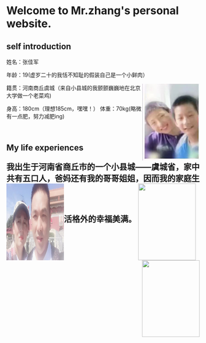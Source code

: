 <h1><b>Welcome to Mr.zhang's personal website.</b></h1>
<h2>self introduction</h2>
<p>姓名：张佳军</p>
 <p>   年龄：19(虚岁二十的我恬不知耻的假装自己是一个小鲜肉）</p><p><img src="1.jpeg" width="150" height="200" align="right" /></p>
  <p>  籍贯：河南商丘虞城（来自小县城的我颤颤巍巍地在北京大学做一个老菜鸡)</p>
   <p>身高：180cm（理想185cm，嘿嘿！）  体重：70kg(略微有一点肥，努力减肥ing)</p>
<p><p/><br>
<h2>My life experiences</p>
<p>我出生于河南省商丘市的一个小县城——虞城省，家中共有五口人，爸妈还有我的哥哥姐姐，因而我的家庭生活格外的幸福美满。<img src="mmexport1601969362208.jpg" width="150" height="200" align="left"/> <img  src="1601969403598.jpg" width="150" height="200" align="middle" /> <img src="1601969451342.jpg" width="150" height="200" align="right"/></p>

